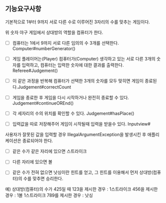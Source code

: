 
## 기능요구사항 
기본적으로 1부터 9까지 서로 다른 수로 이루어진 3자리의 수를 맞추는 게임이다.

위 숫자 야구 게임에서 상대방의 역할을 컴퓨터가 한다. 
- [ ] 컴퓨터는 1에서 9까지 서로 다른 임의의 수 3개를 선택한다. Computer#numberGenerator()
- [ ] 게임 플레이어는(Player) 컴퓨터가(Computer) 생각하고 있는 서로 다른 3개의 숫자를 입력하고, 
   컴퓨터는 입력한 숫자에 대한 결과를 출력한다. Referee#Judgement()
- [ ] 이 같은 과정을 반복해 컴퓨터가 선택한 3개의 숫자를 모두 맞히면 게임이 종료된다.Judgement#correctCount
- [ ] 게임을 종료한 후 게임을 다시 시작하거나 완전히 종료할 수 있다. Judgement#continueOREnd()
- [ ] 각 세자리의 수의 위치를 확인할 수 있다. Judgement#hasPlace()
- [ ] 입력값을 따로 저장해주어 게임이 시작될때 입력을 받을수 있다. Inputview#


사용자가 잘못된 값을 입력할 경우 IllegalArgumentException을 발생시킨 후 애플리케이션은 종료되어야 한다.
- [ ] 같은 수가 같은 자리에 있으면 스트라이크
- [ ] 다른 자리에 있으면 볼
- [ ] 같은 수가 전혀 없으면 낫싱이란 힌트를 얻고, 그 힌트를 이용해서 먼저 상대방(컴퓨터)의 수를 맞추면 승리한다.


예) 상대방(컴퓨터)의 수가 425일 때
123을 제시한 경우 : 1스트라이크
456을 제시한 경우 : 1볼 1스트라이크
789를 제시한 경우 : 낫싱
